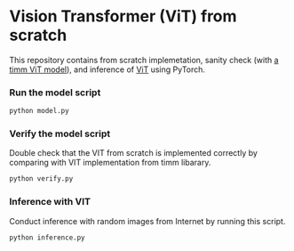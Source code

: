# Vision Transformer (ViT) from scratch
This repository contains from scratch implemetation, sanity check (with [a timm ViT model](https://github.com/huggingface/pytorch-image-models/blob/main/timm/models/vision_transformer.py)), and inference of [ViT](https://arxiv.org/pdf/2010.11929.pdf) using PyTorch.

### Run the model script
```python
python model.py
```

### Verify the model script
Double check that the VIT from scratch is implemented correctly by comparing with VIT implementation from timm libarary.
```python
python verify.py
```

### Inference with VIT
Conduct inference with random images from Internet by running this script.
```python
python inference.py
```
